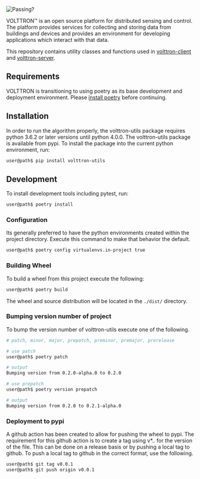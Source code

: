 ![Passing?](https://github.com/VOLTTRON/volttron-utils/actions/workflows/run-tests.yml/badge.svg)

VOLTTRON™ is an open source platform for distributed sensing and control. The platform provides services for collecting and storing data from buildings and devices and provides an environment for developing applications which interact with that data.

This repository contains utility classes and functions used in [volttron-client](https://github.com/VOLTTRON/volttron-client) and [volttron-server](https://github.com/VOLTTRON/volttron-server).

## Requirements

VOLTTRON is transitioning to using poetry as its base development and deployment environment.  Please
[install poetry](https://python-poetry.org/docs/#installation) before continuing.

## Installation

In order to run the algorithm properly, the volttron-utils package requires python 3.6.2 or later versions until python 4.0.0. The volttron-utils package is available from pypi. To install the package into the current python environment, run:

```bash
user@path$ pip install volttron-utils
```

## Development

To install development tools including pytest, run:

```bash
user@path$ poetry install
```

### Configuration

Its generally preferred to have the python environments created within the project directory.  Execute
this command to make that behavior the default.

```bash
user@path$ poetry config virtualenvs.in-project true
```

### Building Wheel

To build a wheel from this project execute the following:

```bash
user@path$ poetry build
```

The wheel and source distribution will be located in the ```./dist/``` directory.

### Bumping version number of project

To bump the version number of volttron-utils execute one of the following.

```bash
# patch, minor, major, prepatch, preminor, premajor, prerelease

# use patch
user@path$ poetry patch

# output
Bumping version from 0.2.0-alpha.0 to 0.2.0

# use prepatch
user@path$ poetry version prepatch

# output
Bumping version from 0.2.0 to 0.2.1-alpha.0
```

### Deployment to pypi

A github action has been created to allow for pushing the wheel to pypi.  The requirement for this github action is to create a tag using v*.*.* for the version of the file.  This can be done on a release basis or by pushing a local tag to github.  To push a local tag to github in the correct format, use the following.

```bash
user@path$ git tag v0.0.1
user@path$ git push origin v0.0.1
```
